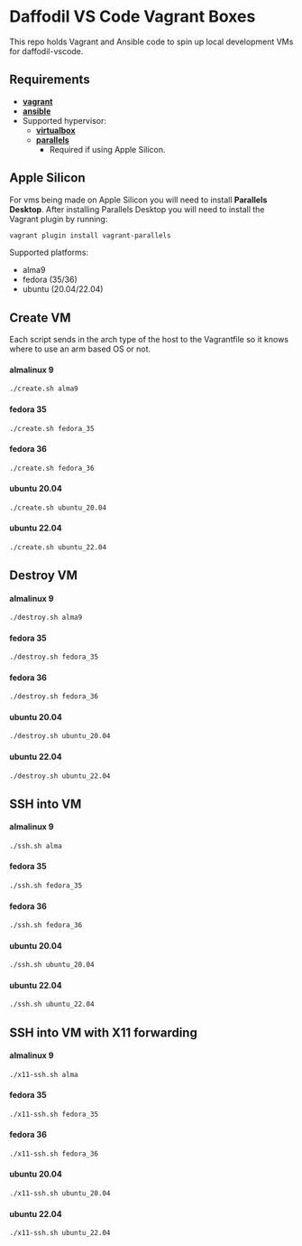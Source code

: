 # Daffodil VS Code Vagrant Boxes

This repo holds Vagrant and Ansible code to spin up local development VMs for daffodil-vscode.

## Requirements

- [**vagrant**](https://developer.hashicorp.com/vagrant/downloads)
- [**ansible**](https://docs.ansible.com/ansible/latest/installation_guide/intro_installation.html)
- Supported hypervisor:
  - [**virtualbox**](https://www.virtualbox.org/wiki/Downloads)
  - [**parallels**](https://www.parallels.com/products/desktop/download/)
    - Required if using Apple Silicon.

## Apple Silicon

For vms being made on Apple Silicon you will need to install **Parallels Desktop**. After installing Parallels Desktop you will need to install the Vagrant plugin by running:

```bash
vagrant plugin install vagrant-parallels
```

Supported platforms:

- alma9
- fedora (35/36)
- ubuntu (20.04/22.04)

## Create VM

Each script sends in the arch type of the host to the Vagrantfile so it knows where to use an arm based OS or not.

#### almalinux 9

```bash
./create.sh alma9
```

#### fedora 35

```bash
./create.sh fedora_35
```

#### fedora 36

```bash
./create.sh fedora_36
```

#### ubuntu 20.04

```bash
./create.sh ubuntu_20.04
```

#### ubuntu 22.04

```bash
./create.sh ubuntu_22.04
```

## Destroy VM

#### almalinux 9

```bash
./destroy.sh alma9
```

#### fedora 35

```bash
./destroy.sh fedora_35
```

#### fedora 36

```bash
./destroy.sh fedora_36
```

#### ubuntu 20.04

```bash
./destroy.sh ubuntu_20.04
```

#### ubuntu 22.04

```bash
./destroy.sh ubuntu_22.04
```

## SSH into VM

#### almalinux 9

```bash
./ssh.sh alma
```

#### fedora 35

```bash
./ssh.sh fedora_35
```

#### fedora 36

```bash
./ssh.sh fedora_36
```

#### ubuntu 20.04

```bash
./ssh.sh ubuntu_20.04
```

#### ubuntu 22.04

```bash
./ssh.sh ubuntu_22.04
```

## SSH into VM with X11 forwarding

#### almalinux 9

```bash
./x11-ssh.sh alma
```

#### fedora 35

```bash
./x11-ssh.sh fedora_35
```

#### fedora 36

```bash
./x11-ssh.sh fedora_36
```

#### ubuntu 20.04

```bash
./x11-ssh.sh ubuntu_20.04
```

#### ubuntu 22.04

```bash
./x11-ssh.sh ubuntu_22.04
```
